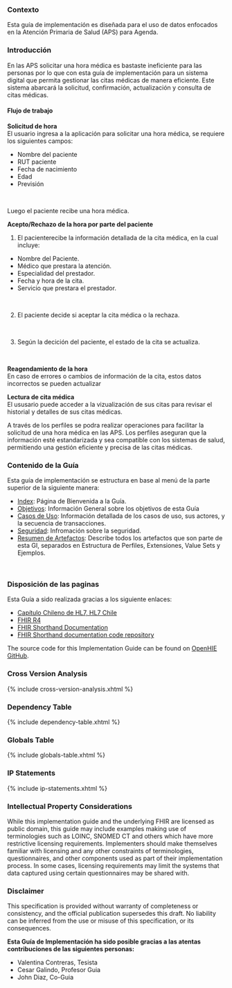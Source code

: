 ### Contexto
Esta guía de implementación es diseñada para el uso de datos enfocados en la Atención Primaria de Salud (APS) para Agenda.
<br>

### Introducción
En las APS solicitar una hora médica es bastaste ineficiente para las personas por lo que con esta guía de implementación para un sistema digital que permita gestionar las citas médicas de manera eficiente. Este sistema abarcará la solicitud, confirmación, actualización y consulta de citas médicas.

#### Flujo de trabajo

**Solicitud de hora**
<br>
El usuario ingresa a la aplicación para solicitar una hora médica, se requiere los siguientes campos: 
* Nombre del paciente
* RUT paciente
* Fecha de nacimiento
* Edad
* Previsión
<br>

Luego el paciente recibe una hora médica.
<br>

**Acepto/Rechazo de la hora por parte del paciente**
<br>
1. El pacienterecibe la información detallada de la cita médica, en la cual incluye:
* Nombre del Paciente.
* Médico que prestara la atención.
* Especialidad del prestador.
* Fecha y hora de la cita.
* Servicio que prestara el prestador.
<br>

2. El paciente decide si aceptar la cita médica o la rechaza.
<br>

3. Según la decición del paciente, el estado de la cita se actualiza.
<br>

**Reagendamiento de la hora**
<br>
En caso de errores o cambios de información de la cita, estos datos incorrectos se pueden actualizar
<br>

**Lectura de cita médica**
<br>
El ususario puede acceder a la vizualización de sus citas para revisar el historial y detalles de sus citas médicas. 
<br>

A través de los perfiles se podra realizar operaciones para facilitar la solicitud de una hora médica en las APS.
Los perfiles aseguran que la información esté estandarizada y sea compatible con los sistemas de salud, permitiendo una gestión eficiente y precisa de las citas médicas.

### Contenido de la Guía
Esta guía de implementación se estructura en base al menú de la parte superior de la siguiente manera:
<br>

* [Index](Index.html): Página de Bienvenida a la Guía.
* [Objetivos](Objetivos.html): Información General sobre los objetivos de esta Guía
* [Casos de Uso](CasosDeUsos.html): Información detallada de los casos de uso, sus actores, y la secuencia de transacciones.
* [Seguridad](Seguridad.html): Infromación sobre la seguridad.
* [Resumen de Artefactos](artifacts.html): Describe todos los artefactos que son parte de esta GI, separados en Estructura de Perfiles, Extensiones, Value Sets y Ejemplos.
<br>

### Disposición de las paginas
Esta Guía a sido realizada gracias a los siguiente enlaces:
<br>

- [Capítulo Chileno de HL7, HL7 Chile](http://hl7chile.cl)
- [FHIR R4](http://hl7.org/fhir/)
- [FHIR Shorthand Documentation](https://build.fhir.org/ig/HL7/fhir-shorthand) 
- [FHIR Shorthand documentation code repository](https://github.com/HL7/fhir-shorthand)

<p>The source code for this Implementation Guide can be found on <a href="https://github.com/openhie/Training-Solution-1">OpenHIE GitHub</a>.</p>

  <h3>Cross Version Analysis</h3> <a name="cross-version-analysis"></a>
  <div>
    {% include cross-version-analysis.xhtml %}
  </div>

  <h3>Dependency Table</h3> <a name="dependency-table"></a>
  <div>
    {% include dependency-table.xhtml %}
  </div>

  <h3>Globals Table</h3> <a name="globals-table"></a>
  <div>
    {% include globals-table.xhtml %}
  </div>

  <h3>IP Statements</h3> <a name="ip-statements"></a>
  <div>
   {% include ip-statements.xhtml %}
  </div>

  <h3>Intellectual Property Considerations</h3>  <a name="ip"> </a>
  <p>
    While this implementation guide and the underlying FHIR are licensed as public domain, this guide may include examples making use of terminologies such 
    as LOINC, SNOMED CT and others which have more restrictive licensing requirements. Implementers should make themselves familiar with licensing and 
    any other constraints of terminologies, questionnaires, and other components used as part of their implementation process. In some cases, 
    licensing requirements may limit the systems that data captured using certain questionnaires may be shared with.
  </p>

  <h3>Disclaimer</h3>  <a name="disclaimer"> </a>
  <p>
    This specification is provided without warranty of completeness or consistency, and the official publication supersedes this draft.
    No liability can be inferred from the use or misuse of this specification, or its consequences.
  </p>
</div>




**Esta Guía de Implementación ha sido posible gracias a las atentas contribuciones de las siguientes personas:**
<br>
* Valentina Contreras, Tesista
* Cesar Galindo, Profesor Guia
* John Diaz, Co-Guia